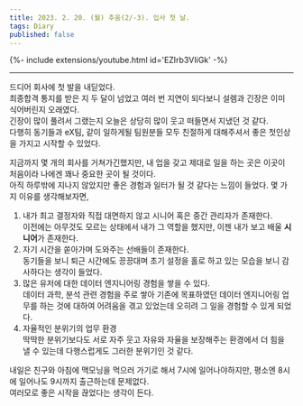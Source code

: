 ```yaml
---
title: 2023. 2. 20. (월) 추움(2/-3). 입사 첫 날.
tags: Diary
published: false
---
```


<!--more-->

{%- include extensions/youtube.html id='EZIrb3VIiGk' -%}

---

드디어 회사에 첫 발을 내딛었다. \
최종합격 통지를 받은 지 두 달이 넘었고 여러 번 지연이 되다보니 설렘과 긴장은 이미 식어버린지 오래였다. \
긴장이 많이 풀려서 그랬는지 오늘은 상당히 많이 웃고 떠들면서 지냈던 것 같다. \
다행히 동기들과 eX팀, 같이 일하게될 팀원분들 모두 친절하게 대해주셔서 좋은 첫인상을 가지고 시작할 수 있었다.

지금까지 몇 개의 회사를 거쳐가긴했지만, 내 업을 갖고 제대로 일을 하는 곳은 이곳이 처음이라 나에겐 꽤나 중요한 곳이 될 것이다. \
아직 하루밖에 지나지 않았지만 좋은 경험과 일터가 될 것 같다는 느낌이 들었다. 몇 가지 이유를 생각해보자면,

1. 내가 최고 결정자와 직접 대면하지 않고 시니어 혹은 중간 관리자가 존재한다. \
   이전에는 아무것도 모르는 상태에서 내가 그 역할을 했지만, 이젠 내가 보고 배울 **시니어**가 존재한다.
2. 자기 시간을 쏟아가며 도와주는 선배들이 존재한다. \
   동기들을 보니 퇴근 시간에도 끙끙대며 초기 설정을 홀로 하고 있는 모습을 보니 감사하다는 생각이 들었다.
3. 많은 유저에 대한 데이터 엔지니어링 경험을 쌓을 수 있다. \
   데이터 과학, 분석 관련 경험을 주로 쌓아 기존에 목표하였던 데이터 엔지니어링 업무를 하는 것에 대하여 어려움을 겪고 있었는데 오히려 그 일을 경험할 수 있게 되었다.
4. 자율적인 분위기의 업무 환경 \
   딱딱한 분위기보다도 서로 자주 웃고 자유와 자율을 보장해주는 환경에서 더 힘을 낼 수 있는데 다행스럽게도 그러한 분위기인 것 같다.

내일은 친구와 아침에 맥모닝을 먹으러 가기로 해서 7시에 일어나야하지만, 평소엔 8시에 일어나도 9시까지 출근하는데 문제없다. \
여러모로 좋은 시작을 끊었다는 생각이 든다.